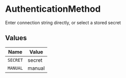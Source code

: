# AuthenticationMethod

Enter connection string directly, or select a stored secret


## Values

| Name     | Value    |
| -------- | -------- |
| `SECRET` | secret   |
| `MANUAL` | manual   |